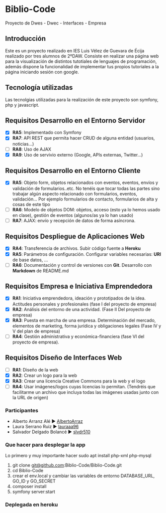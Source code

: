 # Biblio-Code
Proyecto de Dwes - Dwec - Interfaces - Empresa

## Introducción
Este es un proyecto realizado en IES Luis Vélez de Guevara de Écija realizado por tres alumnos de 2ºDAW. Consiste en realizar una página web para la visualización de distintos tutotiales de lenguajes de programación, además dispone la funcionalidad de implementar tus propios tutoriales a la página iniciando sesión con google.

## Tecnología utilizadas
Las tecnolgias utilizadas para la realización de este proyecto son symfony, php y javascript.

## Requisitos Desarrollo en el Entorno Servidor

- [X] __RA5__: Implementado con Symfony
- [X] __RA7__: API REST que permita hacer CRUD de alguna entidad (usuarios, noticias...)
- [ ] __RA8__: Uso de AJAX
- [X] __RA9__: Uso de servivio externo (Google, APIs externas, Twitter...)

## Requisitos Desarrollo en el Entorno Cliente

- [X] __RA5__: Objeto form, objetos relacionados con eventos, eventos, envíos y validación de formularios..etc. No tenéis que tocar todas las partes sino trabajar algún aspecto relacionado con formularios, eventos, validación... Por ejemplo formularios de contacto, formularios de alta y cosas de este tipo 
- [ ] __RA6__: Modelo de objetos DOM: objetos, acceso (esto ya lo hemos usado en clase), gestión de eventos (algunos/as ya lo han usado)
- [ ] __RA7__: AJAX: envío y recepción de datos de forma asíncrona.

## Requisitos Despliegue de Aplicaciones Web

- [X] __RA4__: Transferencia de archivos. Subir código fuente a __Heroku__
- [X] __RA5__: Parámetros de configuración. Configurar variables necesarias: __URI__ de base datos, ...
- [ ] __RA6__: Documentación y control de versiones con __Git__. Desarrollo con __Markdown__ de README.md 

## Requisitos Empresa e Iniciativa Emprendedora

- [X] __RA1__: Iniciativa emprendedora, ideación y  prototipados de la idea. Actitudes personales y profesionales (fase I del proyecto de empresa)
- [X] __RA2__: Análisis del entorno de una actividad. (Fase II Del proyecto de empresa)
- [X] __RA3__: Puesta en marcha de una empresa. Determinación del mercado, elementos de marketing, forma jurídica y obligaciones legales (Fase lV y V del plan de empresa) 
- [ ] __RA4__: Gestión administrativa y económica-financiera (fase VI del proyecto de empresa). 

## Requisitos Diseño de Interfaces Web

- [ ] __RA1__: Diseño de la web
- [X] __RA2__: Crear un logo para la web
- [X] __RA3__: Crear una licencia Creative Commons para la web y el logo
- [ ] __RA4__: Usar imágenes/logos cuyas licencias lo permitan. (Tendréis que facilitarme un archivo que incluya todas las imágenes usadas junto con la URL de origen)

### Participantes
- Alberto Arranz Alé ► [AlbertoArraz](https://github.com/AlbertoArraz)
- Laura Serrano Ruiz ► [lauraaa96](https://github.com/lauraaa96)
- Salvador Delgado Bolancé ► [slvdr510](https://github.com/slvdr510)

### Que hacer para desplegar la app

Lo primero y muy importante hacer
sudo apt install php-xml php-mysql

1. git clone git@github.com:Biblio-Code/Biblio-Code.git
2. cd Biblio-Code
3. crear el env.local y cambiar las variables de entorno DATABASE_URL, GO_ID y GO_SECRET
4. composer install
5. symfony server:start

### Deplegada en heroku

